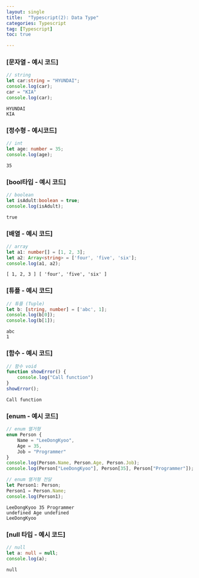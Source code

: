 ```yaml
---
layout: single
title:  "Typescript(2): Data Type"
categories: Typescript
tag: [Typescript]
toc: true 

---
```


### [문자열 - 예시 코드]

```typescript
// string
let car:string = "HYUNDAI";
console.log(car);
car = "KIA"
console.log(car);
```

```
HYUNDAI
KIA
```



### [정수형 - 예시코드]

```typescript
// int
let age: number = 35;
console.log(age);
```

```
35
```



### [bool타입 - 예시 코드]

```typescript
// boolean
let isAdult:boolean = true;
console.log(isAdult);
```

```
true
```



### [배열 - 예시 코드]

```typescript
// array
let a1: number[] = [1, 2, 3];
let a2: Array<string> = ['four', 'five', 'six'];
console.log(a1, a2);
```

```
[ 1, 2, 3 ] [ 'four', 'five', 'six' ]
```





### [튜플 - 예시 코드]

```typescript
// 튜플 (Tuple)
let b: [string, number] = ['abc', 1];
console.log(b[0]);
console.log(b[1]);
```

```
abc
1
```





### [함수 - 예시 코드]

```typescript
// 함수 void
function showError() {
    console.log("Call function")
}
showError();
```

```
Call function
```





### [enum - 예시 코드]

```typescript
// enum 열거형
enum Person {
    Name = "LeeDongKyoo",
    Age = 35,
    Job = "Programmer"
}
console.log(Person.Name, Person.Age, Person.Job);
console.log(Person["LeeDongKyoo"], Person[35], Person["Programmer"]);

// enum 열거형 전달
let Person1: Person;
Person1 = Person.Name;
console.log(Person1);
```

```
LeeDongKyoo 35 Programmer
undefined Age undefined
LeeDongKyoo
```





### [null 타입 - 예시 코드]

```typescript
// null
let a: null = null;
console.log(a);
```

```
null
```



